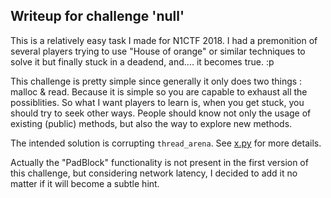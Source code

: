 ## Writeup for challenge 'null'

This is a relatively easy task I made for N1CTF 2018. I had a premonition of several players trying to use "House of orange" or similar techniques to solve it but finally stuck in a deadend, and.... it becomes true. :p

This challenge is pretty simple since generally it only does two things : malloc & read. Because it is simple so you are capable to exhaust all the possiblities. So what I want players to learn is, when you get stuck, you should try to seek other ways. People should know not only the usage of existing (public) methods,  but also the way to explore new methods.

The intended solution is corrupting `thread_arena`. See [x.py](./x.py) for more details.

Actually the "PadBlock" functionality is not present in the first version of this challenge, but considering network latency, I decided to add it no matter if it will become a subtle hint.

